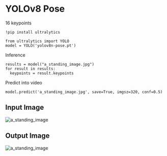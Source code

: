 # YOLOv8 Pose

16 keypoints

```
!pip install ultralytics
```
```
from ultralytics import YOLO
model = YOLO('yolov8n-pose.pt')
```
Inference
```
results = model("a_standing_image.jpg")
for result in results:
  keypoints = result.keypoints
```
Predict into video
```
model.predict('a_standing_image.jpg', save=True, imgsz=320, conf=0.5)
```

## Input Image
![a_standing_image](https://github.com/duongngockhanh/human-recognition/assets/87640587/b07e515b-ae52-4a67-a042-592409f9750a)


## Output Image
![a_standing_image](https://github.com/duongngockhanh/human-recognition/assets/87640587/7efc2c9c-968a-4b54-9006-27b4ca79d97e)
